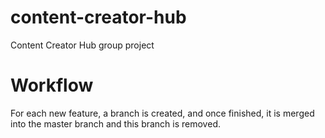 # content-creator-hub
Content Creator Hub group project 

# Workflow
For each new feature, a branch is created, and once finished, it is merged into the master branch and this branch is removed.
